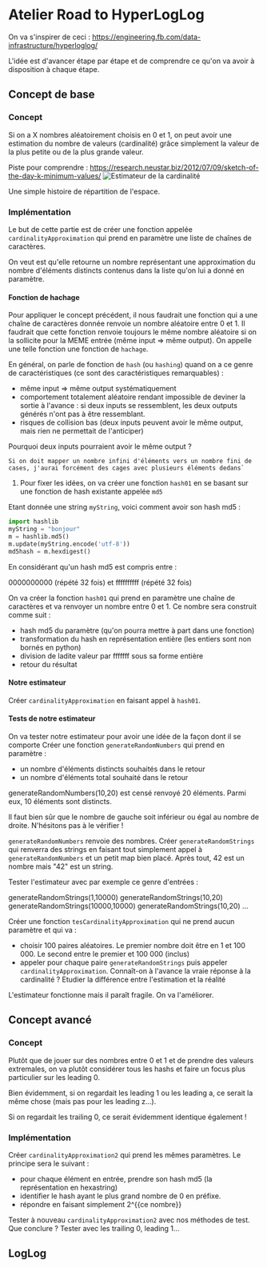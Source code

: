 # Atelier Road to HyperLogLog

On va s'inspirer de ceci : https://engineering.fb.com/data-infrastructure/hyperloglog/

L'idée est d'avancer étape par étape et de comprendre ce qu'on va avoir à disposition à chaque étape.

## Concept de base

### Concept

Si on a X nombres aléatoirement choisis en 0 et 1, on peut avoir une estimation du nombre de valeurs (cardinalité) grâce simplement la valeur de la plus petite ou de la plus grande valeur.

Piste pour comprendre : https://research.neustar.biz/2012/07/09/sketch-of-the-day-k-minimum-values/
![Estimateur de la cardinalité](https://agkn.files.wordpress.com/2012/06/kmv_fig1b5.png)

Une simple histoire de répartition de l'espace.

### Implémentation

Le but de cette partie est de créer une fonction appelée `cardinalityApproximation` qui prend en paramètre une liste de chaînes de caractères.

On veut est qu'elle retourne un nombre représentant une approximation du nombre d'éléments distincts contenus dans la liste qu'on lui a donné en paramètre.

#### Fonction de hachage

Pour appliquer le concept précédent, il nous faudrait une fonction qui a une chaîne de caractères donnée renvoie un nombre aléatoire entre 0 et 1. Il faudrait que cette fonction renvoie toujours le même nombre aléatoire si on la sollicite pour la MEME entrée (même input => même output). On appelle une telle fonction une fonction de `hachage`.

En général, on parle de fonction de `hash` (ou `hashing`) quand on a ce genre de caractéristiques (ce sont des caractéristiques remarquables) :

- même input => même output systématiquement
- comportement totalement aléatoire rendant impossible de deviner la sortie à l'avance : si deux inputs se ressemblent, les deux outputs générés n'ont pas à être ressemblant.
- risques de collision bas (deux inputs peuvent avoir le même output, mais rien ne permettait de l'anticiper)

Pourquoi deux inputs pourraient avoir le même output ?

```
Si on doit mapper un nombre infini d'éléments vers un nombre fini de cases, j'aurai forcément des cages avec plusieurs éléments dedans`
```

1. Pour fixer les idées, on va créer une fonction `hash01` en se basant sur une fonction de hash existante appelée `md5`

Etant donnée une string `myString`, voici comment avoir son hash md5 :

```python
import hashlib
myString = "bonjour"
m = hashlib.md5()
m.update(myString.encode('utf-8'))
md5hash = m.hexdigest()
```

En considérant qu'un hash md5 est compris entre :

0000000000 (répété 32 fois)
et
ffffffffff (répété 32 fois)

On va créer la fonction `hash01` qui prend en paramètre une chaîne de caractères et va renvoyer un nombre entre 0 et 1. Ce nombre sera construit comme suit :

- hash md5 du paramètre (qu'on pourra mettre à part dans une fonction)
- transformation du hash en représentation entière (les entiers sont non bornés en python)
- division de ladite valeur par fffffff sous sa forme entière
- retour du résultat

#### Notre estimateur

Créer `cardinalityApproximation` en faisant appel à `hash01`.

#### Tests de notre estimateur

On va tester notre estimateur pour avoir une idée de la façon dont il se comporte
Créer une fonction `generateRandomNumbers` qui prend en paramètre :

- un nombre d'éléments distincts souhaités dans le retour
- un nombre d'éléments total souhaité dans le retour

generateRandomNumbers(10,20) est censé renvoyé 20 éléments. Parmi eux, 10 éléments sont distincts.

Il faut bien sûr que le nombre de gauche soit inférieur ou égal au nombre de droite. N'hésitons pas à le vérifier !

`generateRandomNumbers` renvoie des nombres. Créer `generateRandomStrings` qui renverra des strings en faisant tout simplement appel à `generateRandomNumbers` et un petit map bien placé. Après tout, 42 est un nombre mais "42" est un string.

Tester l'estimateur avec par exemple ce genre d'entrées :

generateRandomStrings(1,10000)
generateRandomStrings(10,20)
generateRandomStrings(10000,10000)
generateRandomStrings(10,20)
...

Créer une fonction `tesCardinalityApproximation` qui ne prend aucun paramètre et qui va :

- choisir 100 paires aléatoires. Le premier nombre doit être en 1 et 100 000. Le second entre le premier et 100 000 (inclus)
- appeler pour chaque paire `generateRandomStrings` puis appeler `cardinalityApproximation`. Connaît-on à l'avance la vraie réponse à la cardinalité ? Etudier la différence entre l'estimation et la réalité

L'estimateur fonctionne mais il paraît fragile. On va l'améliorer.

## Concept avancé

### Concept

Plutôt que de jouer sur des nombres entre 0 et 1 et de prendre des valeurs extremales, on va plutôt considérer tous les hashs et faire un focus plus particulier sur les leading 0.

Bien évidemment, si on regardait les leading 1 ou les leading a, ce serait la même chose (mais pas pour les leading z...).

Si on regardait les trailing 0, ce serait évidemment identique également !

### Implémentation

Créer `cardinalityApproximation2` qui prend les mêmes paramètres.
Le principe sera le suivant :

- pour chaque élément en entrée, prendre son hash md5 (la représentation en hexastring)
- identifier le hash ayant le plus grand nombre de 0 en préfixe.
- répondre en faisant simplement 2^{{ce nombre}}

Tester à nouveau `cardinalityApproximation2` avec nos méthodes de test. Que conclure ?
Tester avec les trailing 0, leading 1...

## LogLog
